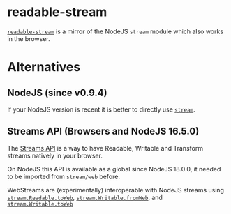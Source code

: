 # readable-stream

[`readable-stream`](https://www.npmjs.com/package/readable-stream) is a mirror of the NodeJS `stream` module which also works in the browser.

# Alternatives

## NodeJS (since v0.9.4)

If your NodeJS version is recent it is better to directly use [`stream`](https://nodejs.org/api/stream.html).

## Streams API (Browsers and NodeJS 16.5.0)

The [Streams API](https://developer.mozilla.org/en-US/docs/Web/API/Streams_API) is a way to have Readable, Writable and Transform streams natively in your browser.

On NodeJS this API is available as a global since NodeJS 18.0.0, it needed to be imported from `stream/web` before.

WebStreams are (experimentally) interoperable with NodeJS streams using [`stream.Readable.toWeb`](https://nodejs.org/api/stream.html#streamreadabletowebstreamreadable-options), [`stream.Writable.fromWeb`](https://nodejs.org/api/stream.html#streamwritablefromwebwritablestream-options), and [`stream.Writable.toWeb`](https://nodejs.org/api/stream.html#streamwritabletowebstreamwritable)
